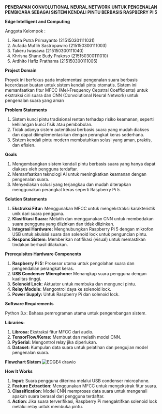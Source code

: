 **PENERAPAN CONVOLUTIONAL NEURAL NETWORK UNTUK PENGENALAN PEMBICARA SEBAGAI SISTEM KENDALI PINTU BERBASIS RASPBERRY PI 5**

**Edge Intelligent and Computing**

Anggota Kelompok :
1. Reza Putra Primayanto (215150301111031)
2. Aufada Muflih Sastropawiro (215150300111003)
3. Takeru Iwasawa (215150300111040)
4. Khrisna Shane Budy Prakoso (215150300111010)
5. Ardhito Hafiz Prathama (215150300111005)

**Project Domain**

Proyek ini berfokus pada implementasi pengenalan suara berbasis kecerdasan buatan untuk sistem kendali pintu otomatis. Sistem ini memanfaatkan fitur MFCC (Mel-Frequency Cepstral Coefficients) untuk ekstraksi ciri suara dan CNN (Convolutional Neural Network) untuk pengenalan suara yang aman

**Problem Statements**
1. Sistem kunci pintu tradisional rentan terhadap risiko keamanan, seperti kehilangan kunci fisik atau pembobolan.
2. Tidak adanya sistem autentikasi berbasis suara yang mudah diakses dan dapat diimplementasikan dengan perangkat keras sederhana.
3. Sistem kendali pintu modern membutuhkan solusi yang aman, praktis, dan efisien.

**Goals**
1. Mengembangkan sistem kendali pintu berbasis suara yang hanya dapat diakses oleh pengguna terdaftar.
2. Memanfaatkan teknologi AI untuk meningkatkan keamanan dengan pengenalan suara.
3. Menyediakan solusi yang terjangkau dan mudah diterapkan menggunakan perangkat keras seperti Raspberry Pi 5.

**Solution Statements**
1. **Ekstraksi Fitur:** Menggunakan MFCC untuk mengekstraksi karakteristik unik dari suara pengguna.
2. **Klasifikasi Suara:** Melatih dan menggunakan CNN untuk membedakan suara pengguna yang diizinkan dan tidak diizinkan.
3. **Integrasi Hardware:** Menghubungkan Raspberry Pi 5 dengan mikrofon USB untuk akuisisi suara dan solenoid lock untuk penguncian pintu.
4. **Respons Sistem:** Memberikan notifikasi (visual) untuk memastikan tindakan berhasil dilakukan.

**Prerequisites Hardware Components**
1. **Raspberry Pi 5:** Prosesor utama untuk pengolahan suara dan pengendalian perangkat keras.
2. **USB Condenser Microphone:** Menangkap suara pengguna dengan kualitas tinggi.
3. **Solenoid Lock:** Aktuator untuk membuka dan mengunci pintu.
4. **Relay Module:** Mengontrol daya ke solenoid lock.
5. **Power Supply:** Untuk Raspberry Pi dan solenoid lock.

**Software Requirements**

Python 3.x: Bahasa pemrograman utama untuk pengembangan sistem.

**Libraries:**
1. **Librosa:** Ekstraksi fitur MFCC dari audio.
2. **TensorFlow/Keras:** Membuat dan melatih model CNN.
3. **PySerial:** Mengontrol relay jika diperlukan.
4. **Dataset:** Kumpulan data suara untuk pelatihan dan pengujian model pengenalan suara.

**Flowchart Sistem**
![EDGE4 drawio](https://github.com/user-attachments/assets/6f3bea63-a45d-49f3-b235-94fb9f2fa5e1)

**How It Works**
1. **Input**: Suara pengguna diterima melalui USB condenser microphone.
2. **Feature Extraction**: Menggunakan MFCC untuk mengekstrak fitur suara.
3. **Classification**: Model CNN memproses data suara untuk mengenali apakah suara berasal dari pengguna terdaftar.
4. **Action**: Jika suara terverifikasi, Raspberry Pi mengaktifkan solenoid lock melalui relay untuk membuka pintu.




